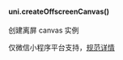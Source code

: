 
#### uni.createOffscreenCanvas()

创建离屏 canvas 实例

仅微信小程序平台支持，[规范详情](https://developers.weixin.qq.com/miniprogram/dev/api/wx.createOffscreenCanvas.html)
